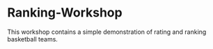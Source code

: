 # Ranking-Workshop
This workshop contains a simple demonstration of rating and ranking basketball teams.
